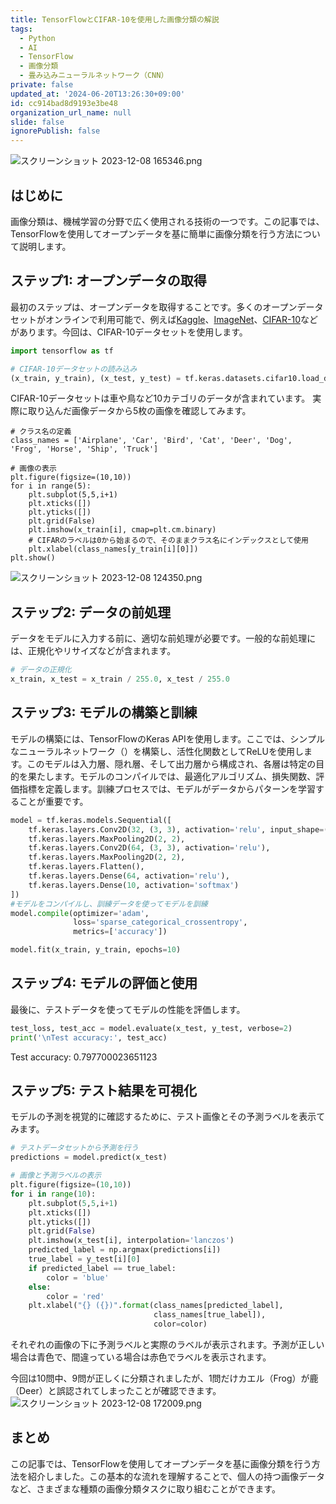 ```yaml
---
title: TensorFlowとCIFAR-10を使用した画像分類の解説
tags:
  - Python
  - AI
  - TensorFlow
  - 画像分類
  - 畳み込みニューラルネットワーク（CNN）
private: false
updated_at: '2024-06-20T13:26:30+09:00'
id: cc914bad8d9193e3be48
organization_url_name: null
slide: false
ignorePublish: false
---
```

![スクリーンショット 2023-12-08 165346.png](https://qiita-image-store.s3.ap-northeast-1.amazonaws.com/0/3364428/2275b51b-1bf9-9efb-68dc-77266c7c15f4.png)

## はじめに

画像分類は、機械学習の分野で広く使用される技術の一つです。この記事では、TensorFlowを使用してオープンデータを基に簡単に画像分類を行う方法について説明します。

## **ステップ1: オープンデータの取得**

最初のステップは、オープンデータを取得することです。多くのオープンデータセットがオンラインで利用可能で、例えば[Kaggle](https://www.kaggle.com/datasets)、[ImageNet](http://www.image-net.org/)、[CIFAR-10](https://www.cs.toronto.edu/~kriz/cifar.html)などがあります。今回は、CIFAR-10データセットを使用します。

```python
import tensorflow as tf

# CIFAR-10データセットの読み込み
(x_train, y_train), (x_test, y_test) = tf.keras.datasets.cifar10.load_data()

```
CIFAR-10データセットは車や鳥など10カテゴリのデータが含まれています。
実際に取り込んだ画像データから5枚の画像を確認してみます。
```
# クラス名の定義
class_names = ['Airplane', 'Car', 'Bird', 'Cat', 'Deer', 'Dog', 'Frog', 'Horse', 'Ship', 'Truck']

# 画像の表示
plt.figure(figsize=(10,10))
for i in range(5):
    plt.subplot(5,5,i+1)
    plt.xticks([])
    plt.yticks([])
    plt.grid(False)
    plt.imshow(x_train[i], cmap=plt.cm.binary)
    # CIFARのラベルは0から始まるので、そのままクラス名にインデックスとして使用
    plt.xlabel(class_names[y_train[i][0]])
plt.show()
```
![スクリーンショット 2023-12-08 124350.png](https://qiita-image-store.s3.ap-northeast-1.amazonaws.com/0/3364428/e81787ef-615d-a93d-aeab-e3e8310f80e6.png)

## **ステップ2: データの前処理**

データをモデルに入力する前に、適切な前処理が必要です。一般的な前処理には、正規化やリサイズなどが含まれます。

```python
# データの正規化
x_train, x_test = x_train / 255.0, x_test / 255.0
```

## **ステップ3: モデルの構築と訓練**

モデルの構築には、TensorFlowのKeras APIを使用します。ここでは、シンプルなニューラルネットワーク（）を構築し、活性化関数としてReLUを使用します。このモデルは入力層、隠れ層、そして出力層から構成され、各層は特定の目的を果たします。モデルのコンパイルでは、最適化アルゴリズム、損失関数、評価指標を定義します。訓練プロセスでは、モデルがデータからパターンを学習することが重要です。

```python
model = tf.keras.models.Sequential([
    tf.keras.layers.Conv2D(32, (3, 3), activation='relu', input_shape=(32, 32, 3)),
    tf.keras.layers.MaxPooling2D(2, 2),
    tf.keras.layers.Conv2D(64, (3, 3), activation='relu'),
    tf.keras.layers.MaxPooling2D(2, 2),
    tf.keras.layers.Flatten(),
    tf.keras.layers.Dense(64, activation='relu'),
    tf.keras.layers.Dense(10, activation='softmax')
])
#モデルをコンパイルし、訓練データを使ってモデルを訓練
model.compile(optimizer='adam',
              loss='sparse_categorical_crossentropy',
              metrics=['accuracy'])

model.fit(x_train, y_train, epochs=10)
```

## **ステップ4: モデルの評価と使用**

最後に、テストデータを使ってモデルの性能を評価します。

```python
test_loss, test_acc = model.evaluate(x_test, y_test, verbose=2)
print('\nTest accuracy:', test_acc)
```
Test accuracy: 0.797700023651123

## **ステップ5: テスト結果を可視化**

モデルの予測を視覚的に確認するために、テスト画像とその予測ラベルを表示てみます。

```python
# テストデータセットから予測を行う
predictions = model.predict(x_test)

# 画像と予測ラベルの表示
plt.figure(figsize=(10,10))
for i in range(10):
    plt.subplot(5,5,i+1)
    plt.xticks([])
    plt.yticks([])
    plt.grid(False)
    plt.imshow(x_test[i], interpolation='lanczos')
    predicted_label = np.argmax(predictions[i])
    true_label = y_test[i][0]
    if predicted_label == true_label:
        color = 'blue'
    else:
        color = 'red'
    plt.xlabel("{} ({})".format(class_names[predicted_label], 
                                class_names[true_label]),
                                color=color)
```
それぞれの画像の下に予測ラベルと実際のラベルが表示されます。予測が正しい場合は青色で、間違っている場合は赤色でラベルを表示されます。

今回は10問中、9問が正しくに分類されましたが、1問だけカエル（Frog）が鹿（Deer）と誤認されてしまったことが確認できます。
![スクリーンショット 2023-12-08 172009.png](https://qiita-image-store.s3.ap-northeast-1.amazonaws.com/0/3364428/62e41a1d-9656-c553-9f01-163123f199d0.png)

## **まとめ**

この記事では、TensorFlowを使用してオープンデータを基に画像分類を行う方法を紹介しました。この基本的な流れを理解することで、個人の持つ画像データなど、さまざまな種類の画像分類タスクに取り組むことができます。
